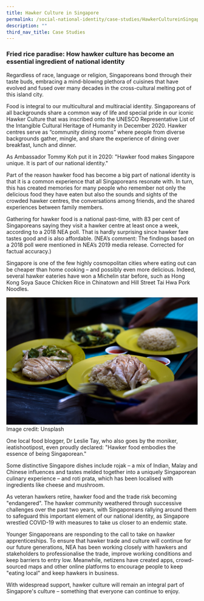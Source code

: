 ```yaml
---
title: Hawker Culture in Singapore
permalink: /social-national-identity/case-studies/HawkerCultureinSingapore/
description: ""
third_nav_title: Case Studies
---
```

### Fried rice paradise: How hawker culture has become an essential ingredient of national identity

Regardless of race, language or religion, Singaporeans bond through their taste buds, embracing a mind-blowing plethora of cuisines that have evolved and fused over many decades in the cross-cultural melting pot of this island city.

Food is integral to our multicultural and multiracial identity. Singaporeans of all backgrounds share a common way of life and special pride in our iconic Hawker Culture that was inscribed onto the UNESCO Representative List of the Intangible Cultural Heritage of Humanity in December 2020. Hawker centres serve as “community dining rooms” where people from diverse backgrounds gather, mingle, and share the experience of dining over breakfast, lunch and dinner.

As Ambassador Tommy Koh put it in 2020: "Hawker food makes Singapore unique. It is part of our national identity." 

Part of the reason hawker food has become a big part of national identity is that it is a common experience that all Singaporeans resonate with. In turn, this has created memories for many people who remember not only the delicious food they have eaten but also the sounds and sights of the crowded hawker centres, the conversations among friends, and the shared experiences between family members.

Gathering for hawker food is a national past-time, with 83 per cent of Singaporeans saying they visit a hawker centre at least once a week, according to a 2018 NEA poll. That is hardly surprising since hawker fare tastes good and is also affordable.  (NEA’s comment: The findings based on a 2018 poll were mentioned in NEA’s 2019 media release. Corrected for factual accuracy.)
 
Singapore is one of the few highly cosmopolitan cities where eating out can be cheaper than home cooking – and possibly even more delicious. Indeed, several hawker eateries have won a Michelin star before, such as Hong Kong Soya Sauce Chicken Rice in Chinatown and Hill Street Tai Hwa Pork Noodles. 

![Chicken Rice](/images/society/case-studies/chicken%20rice%20(credit%20-%20unsplash).jpg)
Image credit: Unsplash

One local food blogger, Dr Leslie Tay, who also goes by the moniker, ieatishootipost, even proudly declared: "Hawker food embodies the essence of being Singaporean."

Some distinctive Singapore dishes include rojak – a mix of Indian, Malay and Chinese influences and tastes melded together into a uniquely Singaporean culinary experience – and roti prata, which has been localised with ingredients like cheese and mushroom.   

As veteran hawkers retire, hawker food and the trade risk becoming "endangered". The hawker community weathered through successive challenges over the past two years, with Singaporeans rallying around them to safeguard this important element of our national identity, as Singapore wrestled COVID-19 with measures to take us closer to an endemic state.

Younger Singaporeans are responding to the call to take on hawker apprenticeships. To ensure that hawker trade and culture will continue for our future generations, NEA has been working closely with hawkers and stakeholders to professionalise the trade, improve working conditions and keep barriers to entry low.  Meanwhile, netizens have created apps, crowd-sourced maps and other online platforms to encourage people to keep "eating local" and keep hawkers in business.

With widespread support, hawker culture will remain an integral part of Singapore's culture – something that everyone can continue to enjoy.